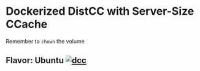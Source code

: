 # Dockerized DistCC with Server-Size CCache
Remember to `chown` the volume

## Flavor: Ubuntu [![dcc](https://github.com/InnovAnon-Inc/dcc/actions/workflows/pkgrel.yml/badge.svg?branch=ubuntu)](https://github.com/InnovAnon-Inc/dcc/actions/workflows/pkgrel.yml)

